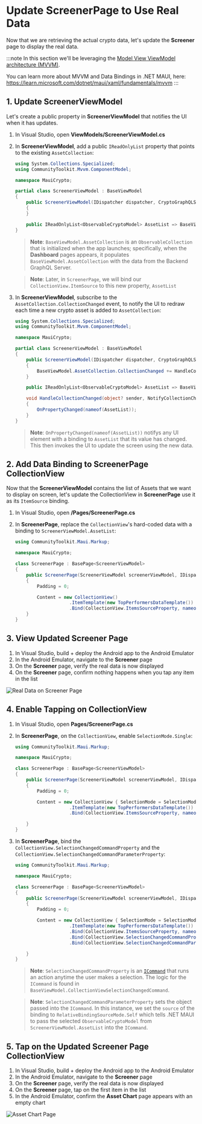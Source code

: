 # Update ScreenerPage to Use Real Data

Now that we are retrieving the actual crypto data, let's update the **Screener** page to display the real data.

:::note
In this section we'll be leveraging the [Model View ViewModel architecture (MVVM)](https://learn.microsoft.com/dotnet/architecture/maui/mvvm).

You can learn more about MVVM and Data Bindings in .NET MAUI, here: https://learn.microsoft.com/dotnet/maui/xaml/fundamentals/mvvm
:::

## 1. Update ScreenerViewModel

Let's create a public property in **ScreenerViewModel** that notifies the UI when it has updates.

1. In Visual Studio, open **ViewModels/ScreenerViewModel.cs**
2. In **ScreenerViewModel**, add a public `IReadOnlyList` property that points to the existing `AssetCollection`:

    ```cs
    using System.Collections.Specialized;
    using CommunityToolkit.Mvvm.ComponentModel;

    namespace MauiCrypto;

    partial class ScreenerViewModel : BaseViewModel
    {
        public ScreenerViewModel(IDispatcher dispatcher, CryptoGraphQLService cryptoGraphQLService) : base(dispatcher)
        {
        }

        public IReadOnlyList<ObservableCryptoModel> AssetList => BaseViewModel.AssetCollection.ToList();
    }
    ```

    > **Note**: `BaseViewModel.AssetCollection` is an `ObservableCollection` that is initialized when the app launches; specifically, when the **Dashboard** pages appears, it populates `BaseViewModel.AssetCollection` with the data from the Backend GraphQL Server.

    > **Note**: Later, in `ScreenerPage`, we will bind our `CollectionView.ItemSource` to this new property, `AssetList`

3. In **ScreenerViewModel**, subscribe to the `AssetCollection.CollectionChanged` event, to notify the UI to redraw each time a new crypto asset is added to `AssetCollection`:

    ```cs
    using System.Collections.Specialized;
    using CommunityToolkit.Mvvm.ComponentModel;

    namespace MauiCrypto;

    partial class ScreenerViewModel : BaseViewModel
    {
        public ScreenerViewModel(IDispatcher dispatcher, CryptoGraphQLService cryptoGraphQLService) : base(dispatcher)
        {
            BaseViewModel.AssetCollection.CollectionChanged += HandleCollectionChanged;
        }

        public IReadOnlyList<ObservableCryptoModel> AssetList => BaseViewModel.AssetCollection.ToList();

        void HandleCollectionChanged(object? sender, NotifyCollectionChangedEventArgs e)
        {
            OnPropertyChanged(nameof(AssetList));
        }
    }
    ```

    > **Note**: `OnPropertyChanged(nameof(AssetList))` notifys any UI element with a binding to `AssetList` that its value has changed. This then invokes the UI to update the screen using the new data.

## 2. Add Data Binding to ScreenerPage CollectionView

Now that the **ScreenerViewModel** contains the list of Assets that we want to display on screen, let's update the CollectionView in **ScreenerPage** use it as its `ItemSource` binding.

1. In Visual Studio, open **/Pages/ScreenerPage.cs**
2. In **ScreenerPage**, replace the `CollectionView`'s hard-coded data with a binding to `ScreenerViewModel.AssetList`:

    ```cs
    using CommunityToolkit.Maui.Markup;

    namespace MauiCrypto;

    class ScreenerPage : BasePage<ScreenerViewModel>
    {
        public ScreenerPage(ScreenerViewModel screenerViewModel, IDispatcher dispatcher) : base(screenerViewModel, dispatcher, "Screener", false)
        {
            Padding = 0;

            Content = new CollectionView()
                        .ItemTemplate(new TopPerformersDataTemplate())
                        .Bind(CollectionView.ItemsSourceProperty, nameof(ScreenerViewModel.AssetList));
        }
    }
    ```

## 3. View Updated Screener Page

1. In Visual Studio, build + deploy the Android app to the Android Emulator
2. In the Android Emulator, navigate to the **Screener** page
3. On the **Screener** page, verify the real data is now displayed
4. On the **Screener** page, confirm nothing happens when you tap any item in the list

![Real Data on Screener Page](../images/screenerpage_real_data.png) 

## 4. Enable Tapping on CollectionView

1. In Visual Studio, open **Pages/ScreenerPage.cs**
2. In **ScreenerPage**, on the `CollectionView`, enable `SelectionMode.Single`:

    ```cs
    using CommunityToolkit.Maui.Markup;

    namespace MauiCrypto;

    class ScreenerPage : BasePage<ScreenerViewModel>
    {
        public ScreenerPage(ScreenerViewModel screenerViewModel, IDispatcher dispatcher) : base(screenerViewModel, dispatcher, "Screener", false)
        {
            Padding = 0;

            Content = new CollectionView { SelectionMode = SelectionMode.Single }
                        .ItemTemplate(new TopPerformersDataTemplate())
                        .Bind(CollectionView.ItemsSourceProperty, nameof(ScreenerViewModel.AssetList));

        }
    }
    ```
3. In **ScreenerPage**, bind the `CollectionView.SelectionChangedCommandProperty` and the `CollectionView.SelectionChangedCommandParameterProperty`:

    ```cs
    using CommunityToolkit.Maui.Markup;

    namespace MauiCrypto;

    class ScreenerPage : BasePage<ScreenerViewModel>
    {
        public ScreenerPage(ScreenerViewModel screenerViewModel, IDispatcher dispatcher) : base(screenerViewModel, dispatcher, "Screener", false)
        {
            Padding = 0;

            Content = new CollectionView { SelectionMode = SelectionMode.Single }
                        .ItemTemplate(new TopPerformersDataTemplate())
                        .Bind(CollectionView.ItemsSourceProperty, nameof(ScreenerViewModel.AssetList))
                        .Bind(CollectionView.SelectionChangedCommandProperty, nameof(BaseViewModel.CollectionViewSelectionChangedCommand))
                        .Bind(CollectionView.SelectionChangedCommandParameterProperty, source: new RelativeBindingSource(RelativeBindingSourceMode.Self));

        }
    }
    ```

    > **Note**: `SelectionChangedCommandProperty` is an [`ICommand`](https://learn.microsoft.com/dotnet/maui/fundamentals/data-binding/commanding) that runs an action anytime the user makes a selection. The logic for the `ICommand` is found in `BaseViewModel.CollectionViewSelectionChangedCommand`.

    > **Note**: `SelectionChangedCommandParameterProperty` sets the object passed into the `ICommand`. In this instance, we set the `source` of the binding to `RelativeBindingSourceMode.Self` which tells .NET MAUI to pass the selected `ObservableCryptoModel` from `ScreenerViewModel.AssetList` into the `ICommand`. 

## 5. Tap on the Updated Screener Page CollectionView

1. In Visual Studio, build + deploy the Android app to the Android Emulator
2. In the Android Emulator, navigate to the **Screener** page
3. On the **Screener** page, verify the real data is now displayed
4. On the **Screener** page, tap on the first item in the list
5. In the Android Emulator, confirm the **Asset Chart** page appears with an empty chart

![Asset Chart Page](../images/assetchartpage_no_history.png)